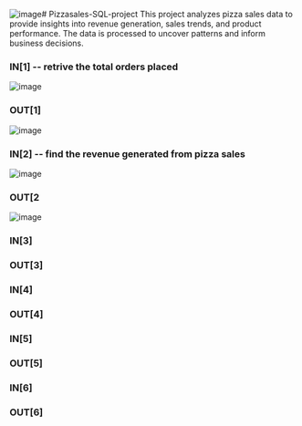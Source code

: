 ![image](https://github.com/user-attachments/assets/41cd88f6-ff29-4f60-a603-b79417ffcca9)# Pizzasales-SQL-project
This project analyzes pizza sales data to provide insights into revenue generation, sales trends, and product performance. The data is processed to uncover patterns and inform business decisions.

### IN[1] -- retrive the total orders placed
![image](https://github.com/user-attachments/assets/7bab9b99-dd4f-4f56-8856-cd7324a93765)

### OUT[1]
![image](https://github.com/user-attachments/assets/291eb500-a118-4909-8051-1f5aa8b52833)

### IN[2] -- find the revenue generated from pizza sales
![image](https://github.com/user-attachments/assets/000cb410-bf68-4e42-a2e5-d30b9de20d27)

### OUT[2
![image](https://github.com/user-attachments/assets/e61430e4-2126-4234-a519-ee3eb2751c97)

### IN[3]
### OUT[3]


### IN[4]
### OUT[4]


### IN[5]
### OUT[5]


### IN[6]
### OUT[6]



